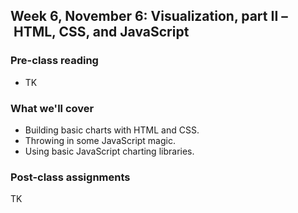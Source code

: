 ## Week 6, November 6: Visualization, part II – HTML, CSS, and JavaScript

### Pre-class reading

- TK

### What we'll cover

- Building basic charts with HTML and CSS.
- Throwing in some JavaScript magic.
- Using basic JavaScript charting libraries.

### Post-class assignments

TK

